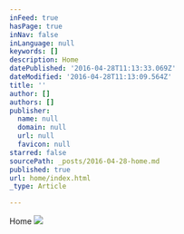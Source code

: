 ```yaml
---
inFeed: true
hasPage: true
inNav: false
inLanguage: null
keywords: []
description: Home
datePublished: '2016-04-28T11:13:33.069Z'
dateModified: '2016-04-28T11:13:09.564Z'
title: ''
author: []
authors: []
publisher:
  name: null
  domain: null
  url: null
  favicon: null
starred: false
sourcePath: _posts/2016-04-28-home.md
published: true
url: home/index.html
_type: Article

---
```

Home
![](https://the-grid-user-content.s3-us-west-2.amazonaws.com/723d516c-5612-4384-93ae-13da03fa4a33.jpg)